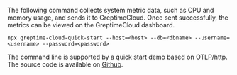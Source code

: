 
The following command collects system metric data, such as CPU and memory usage, and sends it to GreptimeCloud. Once sent successfully, the metrics can be viewed on the GreptimeCloud dashboard.

```shell
npx greptime-cloud-quick-start --host=<host> --db=<dbname> --username=<username> --password=<password>
```

The command line is supported by a quick start demo based on OTLP/http. The source code is available on [Github](https://github.com/GreptimeCloudStarters/quick-start-node-js).
